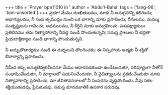 +++
title = 'Prayer bpn11010 in '
author = 'Abdu'l-Bahá'
tags = ['lang-96', 'bpn-unsorted']
+++
ప్రభూ! మేము దుఃఖితులము, మాకు నీ అనుగ్రహాన్ని కలిగించు; అభాగ్యులము, నీ సంప త్సముద్రం నుంచి ఒక భాగాన్ని మాకు ప్రసాదించు; దీనులము, మమ్ము సంతృప్తులను గావించు; అధములము, నీ కీర్తిని మాకు అనుగ్రహించు. పశుపక్ష్యాదులు ప్రతిదినము తమ నిత్యాహారాన్ని నీవద్ద నుండి పొందుతున్నవి; సమస్త ప్రాణులు నీ భద్రతా ప్రియదాక్షిణ్యాల నుండి భాగాన్ని పొందుతున్నవి.

నీ అద్భుతౌదార్యము నుండి ఈ దుర్బలుని తొలగించకు; ఈ నిస్సహాయ ఆత్మకు నీ శక్తితో ఔదార్యాన్ని ప్రసాదించు. 

నీమీద తప్ప అన్యులెవ్వరిమీదనూ మేము ఆధారపడకుండా ఉండేటందుకూ, పరిపూర్ణంగా నీతోనే సంభాషించేందుకూ, నీ మార్గాలలో పయనించేందుకూ, నీ వైచిత్య్రాలను ప్రకటించేందుకూ మాకు నిత్యాహారాన్ని ప్రసాదించు, మా జీవితావసరాలలో నీ సంపదను వృద్ధినొందించు. నీవు సకల శక్తియుతుడవు, ప్రేమికుడవు, సమస్త మానవజాతికి ఉపకార పరుడవు.
